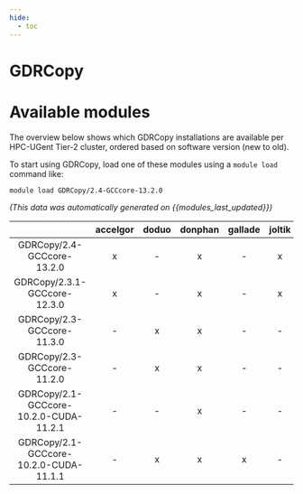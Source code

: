 ```yaml
---
hide:
  - toc
---
```


GDRCopy
=======

# Available modules


The overview below shows which GDRCopy installations are available per HPC-UGent Tier-2 cluster, ordered based on software version (new to old).

To start using GDRCopy, load one of these modules using a `module load` command like:

```shell
module load GDRCopy/2.4-GCCcore-13.2.0
```

*(This data was automatically generated on {{modules_last_updated}})*  

| |accelgor|doduo|donphan|gallade|joltik|shinx|skitty|
| :---: | :---: | :---: | :---: | :---: | :---: | :---: | :---: |
|GDRCopy/2.4-GCCcore-13.2.0|x|-|x|-|x|x|-|
|GDRCopy/2.3.1-GCCcore-12.3.0|x|-|x|-|x|x|x|
|GDRCopy/2.3-GCCcore-11.3.0|-|x|x|-|-|-|-|
|GDRCopy/2.3-GCCcore-11.2.0|-|x|x|-|-|-|-|
|GDRCopy/2.1-GCCcore-10.2.0-CUDA-11.2.1|-|-|x|-|-|-|-|
|GDRCopy/2.1-GCCcore-10.2.0-CUDA-11.1.1|-|x|x|x|-|-|-|
